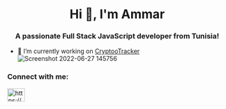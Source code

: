<h1 align="center">Hi 👋, I'm Ammar</h1>
<h3 align="center">A passionate Full Stack JavaScript developer from Tunisia!</h3>

- 🔭 I’m currently working on [CryptooTracker](https://github.com/ammar0097/CryptooTracker)
![Screenshot 2022-06-27 145756](https://user-images.githubusercontent.com/63926259/175958552-28fe809c-53c0-45a7-8024-a0d5bb57e585.png)


<h3 align="left">Connect with me:</h3>
<p align="left">
<a href="https://linkedin.com/in/https://www.linkedin.com/in/ammarferchichi/" target="blank"><img align="center" src="https://raw.githubusercontent.com/rahuldkjain/github-profile-readme-generator/master/src/images/icons/Social/linked-in-alt.svg" alt="https://www.linkedin.com/in/ammarferchichi/" height="30" width="40" /></a>
</p>

